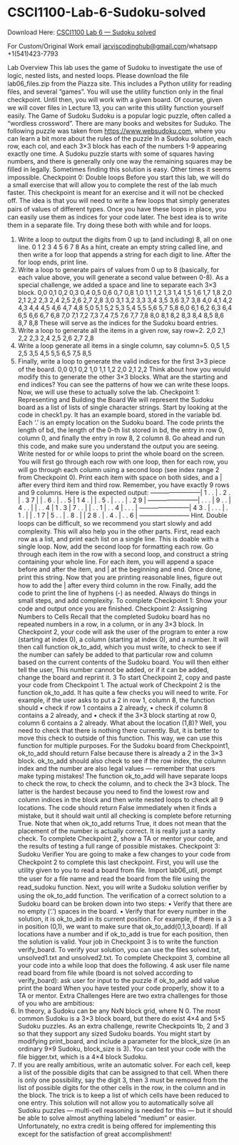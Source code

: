# CSCI1100-Lab-6-Sudoku-solved

Download Here: [CSCI1100 Lab 6 — Sudoku solved](https://jarviscodinghub.com/assignment/lab-6-sudoku-solution/)

For Custom/Original Work email jarviscodinghub@gmail.com/whatsapp +1(541)423-7793

Lab Overview
This lab uses the game of Sudoku to investigate the use of logic, nested lists, and nested loops. Please download the ﬁle lab06_files.zip from the Piazza site. This includes a Python utility for reading ﬁles, and several “games”. You will use the utility function only in the ﬁnal checkpoint. Until then, you will work with a given board. Of course, given we will cover ﬁles in Lecture 13, you can write this utility function yourself easily.
The Game of Sudoku
Sudoku is a popular logic puzzle, often called a “wordless crossword”. There are many books and websites for Suduko. The following puzzle was taken from https://www.websudoku.com, where you can learn a bit more about the rules of the puzzle
In a Sudoku solution, each row, each col, and each 3×3 block has each of the numbers 1-9 appearing exactly one time. A Sudoku puzzle starts with some of squares having numbers, and there is generally only one way the remaining squares may be ﬁlled in legally. Sometimes ﬁnding this solution is easy. Other times it seems impossible.
Checkpoint 0: Double loops
Before you start this lab, we will do a small exercise that will allow you to complete the rest of the lab much faster. This checkpoint is meant for an exercise and it will not be checked oﬀ. The idea is that you will need to write a few loops that simply generates pairs of values of diﬀerent types. Once you have these loops in place, you can easily use them as indices for your code later. The best idea is to write them in a separate ﬁle. Try doing these both with while and for loops.
1. Write a loop to output the digits from 0 up to (and including) 8, all on one line.
0 1 2 3 4 5 6 7 8
As a hint, create an empty string called line, and then write a for loop that appends a string for each digit to line. After the for loop ends, print line.
2. Write a loop to generate pairs of values from 0 up to 8 (basically, for each value above, you will generate a second value between 0-8). As a special challenge, we added a space and line to separate each 3×3 block.
0,0 0,1 0,2 0,3 0,4 0,5 0,6 0,7 0,8 1,0 1,1 1,2 1,3 1,4 1,5 1,6 1,7 1,8 2,0 2,1 2,2 2,3 2,4 2,5 2,6 2,7 2,8
3,0 3,1 3,2 3,3 3,4 3,5 3,6 3,7 3,8 4,0 4,1 4,2 4,3 4,4 4,5 4,6 4,7 4,8 5,0 5,1 5,2 5,3 5,4 5,5 5,6 5,7 5,8
6,0 6,1 6,2 6,3 6,4 6,5 6,6 6,7 6,8 7,0 7,1 7,2 7,3 7,4 7,5 7,6 7,7 7,8 8,0 8,1 8,2 8,3 8,4 8,5 8,6 8,7 8,8
These will serve as the indices for the Sudoku board entries.
3. Write a loop to generate all the items in a given row, say row=2.
2,0 2,1 2,2 2,3 2,4 2,5 2,6 2,7 2,8
4. Write a loop generate all items in a single column, say column=5.
0,5 1,5 2,5 3,5 4,5 5,5 6,5 7,5 8,5
5. Finally, write a loop to generate the valid indices for the ﬁrst 3×3 piece of the board.
0,0 0,1 0,2 1,0 1,1 1,2 2,0 2,1 2,2
Think about how you would modify this to generate the other 3×3 blocks. What are the starting and end indices?
You can see the patterns of how we can write these loops. Now, we will use these to actually solve the lab.
Checkpoint 1: Representing and Building the Board
We will represent the Sudoku board as a list of lists of single character strings. Start by looking at the code in check1.py. It has an example board, stored in the variable bd. Each ‘.’ is an empty location on the Sudoku board. The code prints the length of bd, the length of the 0-th list stored in bd, the entry in row 0, column 0, and ﬁnally the entry in row 8,
2
column 8. Go ahead and run this code, and make sure you understand the output you are seeing. Write nested for or while loops to print the whole board on the screen. You will ﬁrst go through each row with one loop, then for each row, you will go through each column using a second loop (see index range 2 from Checkpoint 0). Print each item with space on both sides, and a | after every third item and third row. Remember, you have exactly 9 rows and 9 columns. Here is the expected output:
————————| 1 . . | . 2 . | . 3 7 | | . 6 . | . . 5 | 1 4 . | | . 5 . | . . . | . 2 9 | ————————| . . . | 9 . . | 4 . . | | . . 4 | 1 . 3 | 7 . . | | . . 1 | . . 4 | . . . | ————————| 4 3 . | . . . | . 1 . | | . 1 7 | 5 . . | . 8 . | | 2 8 . | . 4 . | . . 6 | ————————
Hint. Double loops can be diﬃcult, so we recommend you start slowly and add complexity. This will also help you in the other parts. First, read each row as a list, and print each list on a single line. This is doable with a single loop. Now, add the second loop for formatting each row. Go through each item in the row with a second loop, and construct a string containing your whole line. For each item, you will append a space before and after the item, and | at the beginning and end. Once done, print this string. Now that you are printing reasonable lines, ﬁgure out how to add the | after every third column in the row. Finally, add the code to print the line of hyphens (-) as needed. Always do things in small steps, and add complexity. To complete Checkpoint 1: Show your code and output once you are ﬁnished.
Checkpoint 2: Assigning Numbers to Cells
Recall that the completed Sudoku board has no repeated numbers in a row, in a column, or in any 3×3 block. In Checkpoint 2, your code will ask the user of the program to enter a row (starting at index 0), a column (starting at index 0), and a number. It will then call function ok_to_add, which you must write, to check to see if the number can safely be added to that particular row and column based on the current contents of the Sudoku board. You will then either tell the user, This number cannot be added, or if it can be added, change the board and reprint it.
3
To start Checkpoint 2, copy and paste your code from Checkpoint 1. The actual work of Checkpoint 2 is the function ok_to_add. It has quite a few checks you will need to write. For example, if the user asks to put a 2 in row 1, column 8, the function should
• check if row 1 contains a 2 already, • check if column 8 contains a 2 already, and • check if the 3×3 block starting at row 0, column 6 contains a 2 already.
What about the location (1,8)? Well, you need to check that there is nothing there currently. But, it is better to move this check to outside of this function. This way, we can use this function for multiple purposes. For the Sudoku board from Checkpoint1, ok_to_add should return False because there is already a 2 in the 3×3 block. ok_to_add should also check to see if the row index, the column index and the number are also legal values — remember that users make typing mistakes! The function ok_to_add will have separate loops to check the row, to check the column, and to check the 3×3 block. The latter is the hardest because you need to ﬁnd the lowest row and column indices in the block and then write nested loops to check all 9 locations. The code should return False immediately when it ﬁnds a mistake, but it should wait until all checking is complete before returning True. Note that when ok_to_add returns True, it does not mean that the placement of the number is actually correct. It is really just a sanity check. To complete Checkpoint 2, show a TA or mentor your code, and the results of testing a full range of possible mistakes.
Checkpoint 3: Sudoku Veriﬁer
You are going to make a few changes to your code from Checkpoint 2 to complete this last checkpoint. First, you will use the utility given to you to read a board from ﬁle. Import lab06_util, prompt the user for a ﬁle name and read the board from the ﬁle using the read_sudoku function. Next, you will write a Sudoku solution veriﬁer by using the ok_to_add function. The veriﬁcation of a correct solution to a Sudoku board can be broken down into two steps:
• Verify that there are no empty (‘.’) spaces in the board. • Verify that for every number in the solution, it is ok_to_add in its current position. For example, if there is a 3 in position (0,1), we want to make sure that ok_to_add(0,1,3,board).
If all locations have a number and if ok_to_add is true for each position, then the solution is valid. Your job in Checkpoint 3 is to write the function verify_board. To verify your solution, you can use the ﬁles solved.txt, unsolved1.txt and unsolved2.txt. To complete Checkpoint 3, combine all your code into a while loop that does the following.
4
ask user file name read board from file while (board is not solved according to verify_board): ask user for input to the puzzle if ok_to_add add value print the board
When you have tested your code properly, show it to a TA or mentor.
Extra Challenges
Here are two extra challenges for those of you who are ambitious:
1. In theory, a Sudoku can be any NxN block grid, where N 0. The most common Sudoku is a 3×3 block board, but there do exist 4×4 and 5×5 Sudoku puzzles. As an extra challenge, rewrite Checkpoints 1b, 2 and 3 so that they support any sized Sudoku boards. You might start by modifying print_board, and include a parameter for the block_size (in an ordinary 9×9 Sudoku, block_size is 3). You can test your code with the ﬁle bigger.txt, which is a 4×4 block Sudoku.
2. If you are really ambitious, write an automatic solver. For each cell, keep a list of the possible digits that can be assigned to that cell. When there is only one possibility, say the digit 3, then 3 must be removed from the list of possible digits for the other cells in the row, in the column and in the block. The trick is to keep a list of which cells have been reduced to one entry. This solution will not allow you to automatically solve all Sudoku puzzles — multi-cell reasoning is needed for this — but it should be able to solve almost anything labeled “medium” or easier.
Unfortunately, no extra credit is being oﬀered for implementing this except for the satisfaction of great accomplishment!


